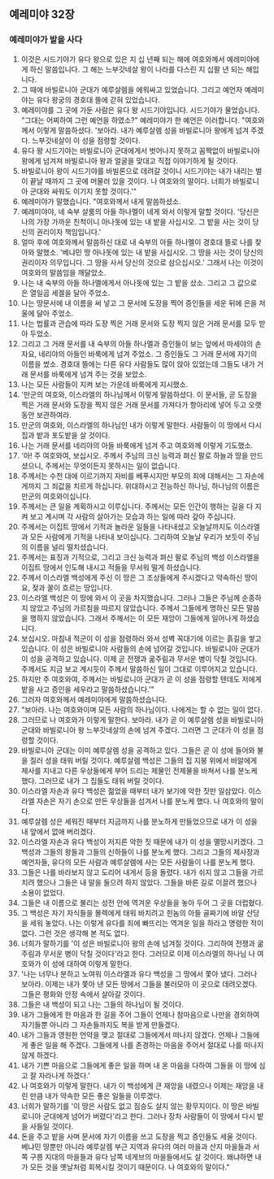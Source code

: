 ## 예레미야 32장

### 예레미야가 밭을 사다
1. 이것은 시드기야가 유다 왕으로 있은 지 십 년째 되는 해에 여호와께서 예레미야에게 하신 말씀입니다. 그 해는 느부갓네살 왕이 나라를 다스린 지 십팔 년 되는 해입니다.
2. 그 때에 바빌로니아 군대가 예루살렘을 에워싸고 있었습니다. 그리고 예언자 예레미야는 유다 왕궁의 경호대 뜰에 갇혀 있었습니다.
3. 예레미야를 그 곳에 가둔 사람은 유다 왕 시드기야입니다. 시드기야가 물었습니다. "그대는 어찌하여 그런 예언을 하였소?" 예레미야가 한 예언은 이러합니다. "여호와께서 이렇게 말씀하셨다. '보아라. 내가 예루살렘 성을 바빌로니아 왕에게 넘겨 주겠다. 느부갓네살이 이 성을 점령할 것이다.
4. 유다 왕 시드기야는 바빌로니아 군대에게서 벗어나지 못하고 꼼짝없이 바빌로니아 왕에게 넘겨져 바빌로니아 왕과 얼굴을 맞대고 직접 이야기하게 될 것이다.
5. 바빌로니아 왕이 시드기야를 바빌론으로 데려갈 것이니 시드기야는 내가 내리는 벌이 끝날 때까지 그 곳에 머물러 있을 것이다. 나 여호와의 말이다. 너희가 바빌로니아 군대와 싸워도 이기지 못할 것이다.'"
6. 예레미야가 말했습니다. "여호와께서 내게 말씀하셨소.
7. 예레미야야, 네 숙부 살룸의 아들 하나멜이 네게 와서 이렇게 말할 것이다. '당신은 나의 가장 가까운 친척이니 아나돗에 있는 내 밭을 사십시오. 그 밭을 사는 것이 당신의 권리이자 책임입니다.'
8. 얼마 후에 여호와께서 말씀하신 대로 내 숙부의 아들 하나멜이 경호대 뜰로 나를 찾아와 말했소. '베냐민 땅 아나돗에 있는 내 밭을 사십시오. 그 땅을 사는 것이 당신의 권리이자 의무입니다. 그 땅을 사서 당신의 것으로 삼으십시오.' 그래서 나는 이것이 여호와의 말씀임을 깨달았소.
9. 나는 내 숙부의 아들 하나멜에게서 아나돗에 있는 그 밭을 샀소. 그리고 그 값으로 은 열일곱 세겔을 달아 주었소.
10. 나는 땅문서에 내 이름을 써 넣고 그 문서에 도장을 찍어 증인들을 세운 뒤에 은을 저울에 달아 주었소.
11. 나는 법률과 관습에 따라 도장 찍은 거래 문서와 도장 찍지 않은 거래 문서를 모두 받아 두었소.
12. 그리고 그 거래 문서를 내 숙부의 아들 하나멜과 증인들이 보는 앞에서 마세야의 손자요, 네리야의 아들인 바룩에게 넘겨 주었소. 그 증인들도 그 거래 문서에 자기의 이름을 썼소. 경호대 뜰에는 다른 유다 사람들도 많이 앉아 있었는데 그들도 내가 거래 문서를 바룩에게 넘겨 주는 것을 보았소.
13. 나는 모든 사람들이 지켜 보는 가운데 바룩에게 지시했소.
14. '만군의 여호와, 이스라엘의 하나님께서 이렇게 말씀하셨다. 이 문서들, 곧 도장을 찍은 거래 문서와 도장을 찍지 않은 거래 문서를 가져다가 항아리에 넣어 두고 오랫동안 보관하여라.
15. 만군의 여호와, 이스라엘의 하나님인 내가 이렇게 말한다. 사람들이 이 땅에서 다시 집과 밭과 포도밭을 살 것이다.
16. 나는 거래 문서를 네리야의 아들 바룩에게 넘겨 주고 여호와께 이렇게 기도했소.
17. '아! 주 여호와여, 보십시오. 주께서 주님의 크신 능력과 펴신 팔로 하늘과 땅을 만드셨으니, 주께서는 무엇이든지 못하시는 일이 없습니다.
18. 주께서는 수천 대에 이르기까지 자비를 베푸시지만 부모의 죄에 대해서는 그 자손에게까지 그 죄값을 치르게 하십니다. 위대하시고 전능하신 하나님, 하나님의 이름은 만군의 여호와이십니다.
19. 주께서는 큰 일을 계획하시고 이루십니다. 주께서는 모든 인간이 행하는 길을 다 지켜 보고 계시며 각 사람의 살아가는 모습과 하는 일에 따라 갚아 주십니다.
20. 주께서는 이집트 땅에서 기적과 놀라운 일들을 나타내셨고 오늘날까지도 이스라엘과 모든 사람에게 기적을 나타내 보이십니다. 그리하여 오늘날 우리가 보듯이 주님의 이름을 널리 떨치셨습니다.
21. 주께서는 표징과 기적으로, 그리고 크신 능력과 펴신 팔로 주님의 백성 이스라엘을 이집트 땅에서 인도해 내시고 적들을 무서워 떨게 하셨습니다.
22. 주께서 이스라엘 백성에게 주신 이 땅은 그 조상들에게 주시겠다고 약속하신 땅이요, 젖과 꿀이 흐르는 땅입니다.
23. 이스라엘 백성은 이 땅에 와서 이 곳을 차지했습니다. 그러나 그들은 주님께 순종하지 않았고 주님의 가르침을 따르지 않았습니다. 주께서 그들에게 명하신 모든 말씀을 행하지 않았습니다. 그래서 주께서는 이 모든 재앙이 그들에게 일어나게 하셨습니다.
24. 보십시오. 마침내 적군이 이 성을 점령하러 와서 성벽 꼭대기에 이르는 흙길을 쌓고 있습니다. 이 성은 바빌로니아 사람들의 손에 넘어갈 것입니다. 바빌로니아 군대가 이 성을 공격하고 있습니다. 이제 곧 전쟁과 굶주림과 무서운 병이 닥칠 것입니다. 주께서도 지금 보고 계시듯이 주께서 말씀하신 일이 그대로 이루어지고 있습니다.
25. 하지만 주 여호와여, 주께서는 바빌로니아 군대가 곧 이 성을 점령할 텐데도 저에게 밭을 사고 증인을 세우라고 말씀하셨습니다.'"
26. 그러자 여호와께서 예레미야에게 말씀하셨습니다.
27. "보아라. 나는 여호와이며 모든 사람의 하나님이다. 나에게는 할 수 없는 일이 없다.
28. 그러므로 나 여호와가 이렇게 말한다. 보아라. 내가 곧 이 예루살렘 성을 바빌로니아 군대와 바빌로니아 왕 느부갓네살의 손에 넘겨 주겠다. 그러면 그 군대가 이 성을 점령할 것이다.
29. 바빌로니아 군대는 이미 예루살렘 성을 공격하고 있다. 그들은 곧 이 성에 들어와 불을 질러 성을 태워 버릴 것이다. 예루살렘 백성은 그들의 집 지붕 위에서 바알에게 제사를 지내고 다른 우상들에게 부어 드리는 제물인 전제물을 바쳐서 나를 분노케 했다. 그러므로 내가 그 집들도 태워 버릴 것이다.
30. 이스라엘 자손과 유다 백성은 젊었을 때부터 내가 보기에 악한 짓만 일삼았다. 이스라엘 자손은 자기 손으로 만든 우상들을 섬겨서 나를 분노케 했다. 나 여호와의 말이다.
31. 예루살렘 성은 세워진 때부터 지금까지 나를 분노하게 만들었으므로 내가 이 성을 내 앞에서 없애 버리겠다.
32. 이스라엘 자손과 유다 백성이 저지른 악한 짓 때문에 내가 이 성을 멸망시키겠다. 그 백성과 그들의 왕들과 그들의 신하들이 나를 분노케 했다. 그리고 그들의 제사장과 예언자들, 유다의 모든 사람과 예루살렘에 사는 모든 사람들이 나를 분노케 했다.
33. 그들은 나를 바라보지 않고 도리어 내게서 등을 돌렸다. 내가 쉬지 않고 그들을 가르치려 했으나 그들은 내 말을 들으려 하지 않았다. 그들을 바른 길로 이끌려 했으나 소용이 없었다.
34. 그들은 내 이름으로 불리는 성전 안에 역겨운 우상들을 놓아 두어 그 곳을 더럽혔다.
35. 그 백성은 자기 자식들을 몰렉에게 태워 바치려고 힌놈의 아들 골짜기에 바알 산당을 세워 놓았다. 나는 이렇게 유다를 죄에 빠뜨리는 역겨운 일을 하라고 명령한 적이 없다. 그런 것은 생각해 본 적도 없다.
36. 너희가 말하기를 '이 성은 바빌로니아 왕의 손에 넘겨질 것이다. 그리하여 전쟁과 굶주림과 무서운 병이 닥칠 것이다'라고 한다. 그러므로 이제 이스라엘의 하나님 나 여호와가 이 성에 대하여 이렇게 말한다.
37. '나는 너무나 분하고 노여워 이스라엘과 유다 백성을 그 땅에서 쫓아 냈다. 그러나 보아라. 이제는 내가 쫓아 낸 모든 땅에서 그들을 불러모아 이 곳으로 데려오겠다. 그들은 평화와 안정 속에서 살아갈 것이다.
38. 그들은 내 백성이 되고 나는 그들의 하나님이 될 것이다.
39. 내가 그들에게 한 마음과 한 길을 주어 그들이 언제나 참마음으로 나만을 경외하여 자기들뿐 아니라 그 자손들까지도 복을 받게 만들겠다.
40. 내가 그들과 영원한 언약을 맺고 절대로 그들에게서 떠나지 않겠다. 언제나 그들에게 좋은 일을 해 주겠다. 그들에게 나를 존경하는 마음을 주어서 절대로 나를 떠나지 않게 하겠다.
41. 내가 기쁜 마음으로 그들에게 좋은 일을 하며 내 온 마음을 다하여 그들을 이 땅에 심고 잘 자라나게 하겠다.'
42. 나 여호와가 이렇게 말한다. 내가 이 백성에게 큰 재앙을 내렸으나 이제는 재앙을 내린 만큼 내가 약속한 모든 좋은 일들을 이루겠다.
43. 너희가 말하기를 '이 땅은 사람도 없고 짐승도 살지 않는 황무지이다. 이 땅은 바빌로니아 군대에게 넘어가 버렸다'라고 한다. 그러나 장차 사람들이 이 땅에서 다시 밭을 사들일 것이다.
44. 돈을 주고 밭을 사며 문서에 자기 이름을 쓰고 도장을 찍고 증인들도 세울 것이다. 베냐민 땅뿐만 아니라 예루살렘 부근 지역과 유다의 여러 마을과 산지 마을들과 서쪽 구릉 지대의 마을들과 유다 남쪽 네게브의 마을들에서도 살 것이다. 왜냐하면 내가 모든 것을 옛날처럼 회복시킬 것이기 때문이다. 나 여호와의 말이다."
